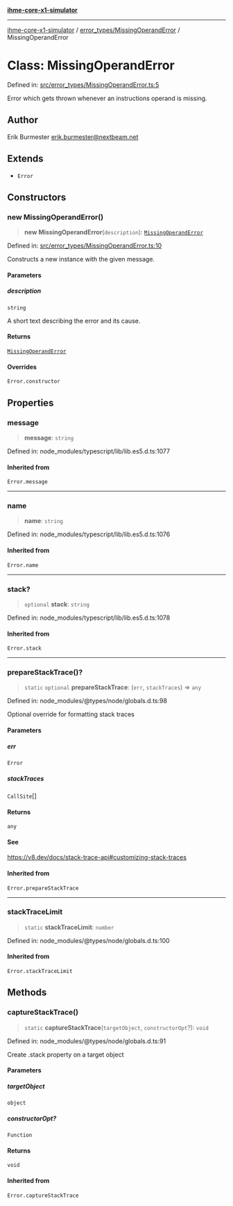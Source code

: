 [**ihme-core-x1-simulator**](../../../README.md)

***

[ihme-core-x1-simulator](../../../modules.md) / [error\_types/MissingOperandError](../README.md) / MissingOperandError

# Class: MissingOperandError

Defined in: [src/error\_types/MissingOperandError.ts:5](https://github.com/ProgrammIt/CPU-Simulator/blob/96764be0553f95d688bfe5600c9ae9aea8701845/src/error_types/MissingOperandError.ts#L5)

Error which gets thrown whenever an instructions operand is missing.

## Author

Erik Burmester <erik.burmester@nextbeam.net>

## Extends

- `Error`

## Constructors

### new MissingOperandError()

> **new MissingOperandError**(`description`): [`MissingOperandError`](MissingOperandError.md)

Defined in: [src/error\_types/MissingOperandError.ts:10](https://github.com/ProgrammIt/CPU-Simulator/blob/96764be0553f95d688bfe5600c9ae9aea8701845/src/error_types/MissingOperandError.ts#L10)

Constructs a new instance with the given message.

#### Parameters

##### description

`string`

A short text describing the error and its cause.

#### Returns

[`MissingOperandError`](MissingOperandError.md)

#### Overrides

`Error.constructor`

## Properties

### message

> **message**: `string`

Defined in: node\_modules/typescript/lib/lib.es5.d.ts:1077

#### Inherited from

`Error.message`

***

### name

> **name**: `string`

Defined in: node\_modules/typescript/lib/lib.es5.d.ts:1076

#### Inherited from

`Error.name`

***

### stack?

> `optional` **stack**: `string`

Defined in: node\_modules/typescript/lib/lib.es5.d.ts:1078

#### Inherited from

`Error.stack`

***

### prepareStackTrace()?

> `static` `optional` **prepareStackTrace**: (`err`, `stackTraces`) => `any`

Defined in: node\_modules/@types/node/globals.d.ts:98

Optional override for formatting stack traces

#### Parameters

##### err

`Error`

##### stackTraces

`CallSite`[]

#### Returns

`any`

#### See

https://v8.dev/docs/stack-trace-api#customizing-stack-traces

#### Inherited from

`Error.prepareStackTrace`

***

### stackTraceLimit

> `static` **stackTraceLimit**: `number`

Defined in: node\_modules/@types/node/globals.d.ts:100

#### Inherited from

`Error.stackTraceLimit`

## Methods

### captureStackTrace()

> `static` **captureStackTrace**(`targetObject`, `constructorOpt`?): `void`

Defined in: node\_modules/@types/node/globals.d.ts:91

Create .stack property on a target object

#### Parameters

##### targetObject

`object`

##### constructorOpt?

`Function`

#### Returns

`void`

#### Inherited from

`Error.captureStackTrace`
